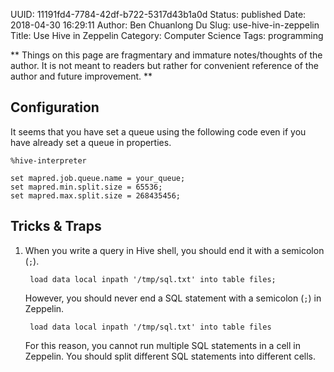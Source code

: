 UUID: 11191fd4-7784-42df-b722-5317d43b1a0d
Status: published
Date: 2018-04-30 16:29:11
Author: Ben Chuanlong Du
Slug: use-hive-in-zeppelin
Title: Use Hive in Zeppelin
Category: Computer Science
Tags: programming

**
Things on this page are
fragmentary and immature notes/thoughts of the author.
It is not meant to readers
but rather for convenient reference of the author and future improvement.
**

## Configuration

It seems that you have set a queue using the following code
even if you have already set a queue in properties.
```
%hive-interpreter

set mapred.job.queue.name = your_queue;
set mapred.min.split.size = 65536;
set mapred.max.split.size = 268435456;
```

## Tricks & Traps

1. When you write a query in Hive shell,
    you should end it with a semicolon (`;`).

        load data local inpath '/tmp/sql.txt' into table files;

    However,
    you should never end a SQL statement with a semicolon (`;`) in Zeppelin.

        load data local inpath '/tmp/sql.txt' into table files

    For this reason,
    you cannot run multiple SQL statements in a cell in Zeppelin.
    You should split different SQL statements into different cells.
